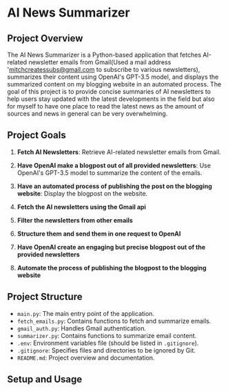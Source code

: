 # AI News Summarizer

## Project Overview

The AI News Summarizer is a Python-based application that fetches AI-related newsletter emails from Gmail(Used a mail address 'mitchcreatessubs@gmail.com to subscribe to various newsletters), summarizes their content using OpenAI's GPT-3.5 model, and displays the summarized content on my blogging website in an automated process. The goal of this project is to provide concise summaries of AI newsletters to help users stay updated with the latest developments in the field but also for myself to have one place to read the latest news as the amount of sources and news in general can be very overwhelming.

## Project Goals

1. **Fetch AI Newsletters**: Retrieve AI-related newsletter emails from Gmail.
2. **Have OpenAI make a blogpost out of all provided newsletters**: Use OpenAI's GPT-3.5 model to summarize the content of the emails.
3. **Have an automated process of publishing the post on the blogging website**: Display the blogpost on the website.

1. **Fetch the AI newsletters using the Gmail api**
2. **Filter the newsletters from other emails**
3. **Structure them and send them in one request to OpenAI**
4. **Have OpenAI create an engaging but precise blogpost out of the provided newsletters**
5. **Automate the process of publishing the blogpost to the blogging website**

## Project Structure

- `main.py`: The main entry point of the application.
- `fetch_emails.py`: Contains functions to fetch and summarize emails.
- `gmail_auth.py`: Handles Gmail authentication.
- `summarizer.py`: Contains functions to summarize email content.
- `.env`: Environment variables file (should be listed in `.gitignore`).
- `.gitignore`: Specifies files and directories to be ignored by Git.
- `README.md`: Project overview and documentation.

## Setup and Usage

